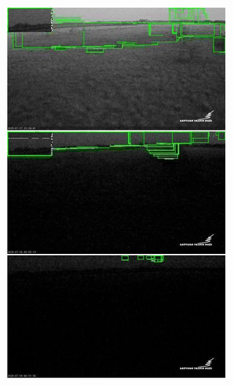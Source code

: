 ![20200717-221941-224946](in/20200717/20200717-221941-224946_0_.jpg)
![20200717-224951-231956](in/20200717/20200717-224951-231956_0_.jpg)
![20200717-232001-235006](in/20200717/20200717-232001-235006_0_.jpg)
